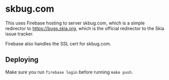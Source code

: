 # skbug.com

This uses Firebase hosting to server skbug.com, which is a simple redirector to
https://bugs.skia.org, which is the official redirector to the Skia issue
tracker.

Firebase also handles the SSL cert for skbug.com.

## Deploying

Make sure you run `firebase login` before running `make push`.